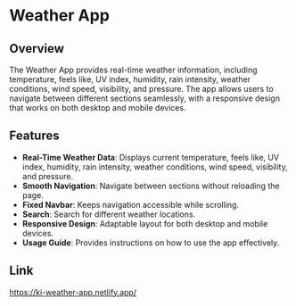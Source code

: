 # Weather App

## Overview

The Weather App provides real-time weather information, including temperature, feels like, UV index, humidity, rain intensity, weather conditions, wind speed, visibility, and pressure. The app allows users to navigate between different sections seamlessly, with a responsive design that works on both desktop and mobile devices.

## Features

- **Real-Time Weather Data**: Displays current temperature, feels like, UV index, humidity, rain intensity, weather conditions, wind speed, visibility, and pressure.
- **Smooth Navigation**: Navigate between sections without reloading the page.
- **Fixed Navbar**: Keeps navigation accessible while scrolling.
- **Search**: Search for different weather locations.
- **Responsive Design**: Adaptable layout for both desktop and mobile devices.
- **Usage Guide**: Provides instructions on how to use the app effectively.

## Link
https://ki-weather-app.netlify.app/
